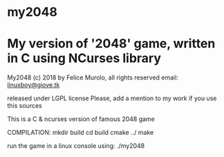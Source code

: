 # my2048
My version of '2048' game, written in C using NCurses library
==============================================================
My2048
(c) 2018 by Felice Murolo, all rights reserved
email: linuxboy@giove.tk

released under LGPL license
Please, add a mention to my work if you use this sources

This is a C & ncurses version of famous 2048 game

COMPILATION:
mkdir build
cd build
cmake ../
make

run the game in a linux console using: ./my2048

 
